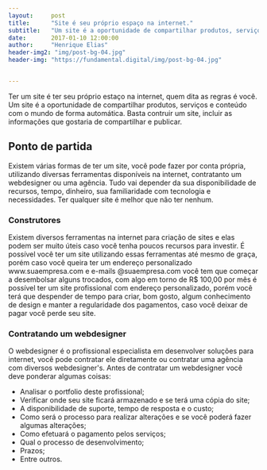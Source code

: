 ```yaml
---
layout:     post
title:      "Site é seu próprio espaço na internet."
subtitle:   "Um site é a oportunidade de compartilhar produtos, serviços e conteúdo com o mundo."
date:       2017-01-10 12:00:00
author:     "Henrique Elias"
header-img2: "img/post-bg-04.jpg"
header-img: "https://fundamental.digital/img/post-bg-04.jpg"


---
```


<p>Ter um site é ter seu próprio estaço na internet, quem dita as regras é você. Um site é a oportunidade de compartilhar produtos, serviços e conteúdo com o mundo de forma automática. Basta contruir um site, incluir as informações que gostaria de compartilhar e publicar.</p>

<h2 class="section-heading">Ponto de partida</h2>

<p>Existem várias formas de ter um site, você pode fazer por conta própria, utilizando diversas ferramentas disponíveis na internet, contratanto um webdesigner ou uma agência. Tudo vai depender da sua disponibilidade de recursos, tempo, dinheiro, sua familiaridade com tecnologia e necessidades. Ter qualquer site é melhor que não ter nenhum.</p>

<h3 class="section-heading">Construtores</h3>

<p>Existem diversos ferramentas na internet para criação de sites e elas podem ser muito úteis caso você tenha poucos recursos para investir. É possível você ter um site utilizando essas ferramentas até mesmo de graça, porém caso você queira ter um endereço personalizado www.suaempresa.com e e-mails @suaempresa.com você tem que começar a desembolsar alguns trocados, com algo em torno de R$ 100,00 por mês é possível ter um site profissional com endereço personalizado, porém você terá que despender de tempo para criar, bom gosto, algum conhecimento de design e manter a regularidade dos pagamentos, caso você deixar de pagar você perde seu site.</p>

<h3 class="section-heading">Contratando um webdesigner</h3>

<p>O webdesigner é o profissional especialista em desenvolver soluções para internet, você pode contratar ele diretamente ou contratar uma agência com diversos webdesigner's. Antes de contratar um webdesigner você deve ponderar algumas coisas:</p>

- Analisar o portfolio deste profissional;
- Verificar onde seu site ficará armazenado e se terá uma cópia do site;
- A disponibilidade de suporte, tempo de resposta e o custo;
- Como será o processo para realizar alterações e se você poderá fazer algumas alterações;
- Como efetuará o pagamento pelos serviços;
- Qual o processo de desenvolvimento;
- Prazos;
- Entre outros.
